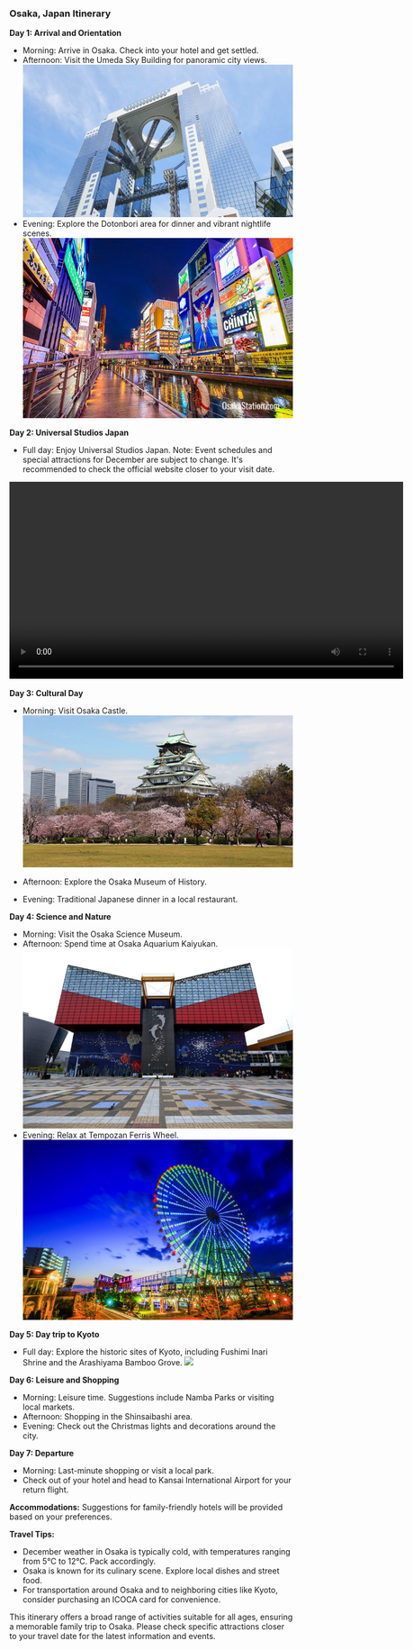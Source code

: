 ### Osaka, Japan Itinerary

**Day 1: Arrival and Orientation**
- Morning: Arrive in Osaka. Check into your hotel and get settled.
- Afternoon: Visit the Umeda Sky Building for panoramic city views.
![Umeda Sky Building](images/umeda_sky_building.png)
- Evening: Explore the Dotonbori area for dinner and vibrant nightlife scenes.
![Dotonbori](images/dotonbori.png)

**Day 2: Universal Studios Japan**
- Full day: Enjoy Universal Studios Japan. Note: Event schedules and special attractions for December are subject to change. It's recommended to check the official website closer to your visit date.
<video controls width="700">
  <source src="videos/universal_studios_jp.mp4" type="video/mp4">
</video>

**Day 3: Cultural Day**
- Morning: Visit Osaka Castle.
![Osaka Castle](images/osakajo.png)
- Afternoon: Explore the Osaka Museum of History.

- Evening: Traditional Japanese dinner in a local restaurant.

**Day 4: Science and Nature**
- Morning: Visit the Osaka Science Museum.
- Afternoon: Spend time at Osaka Aquarium Kaiyukan.
![Osaka Aquarium](images/kaiyukan.png)
- Evening: Relax at Tempozan Ferris Wheel.
![Tempozan Ferris Wheel](images/tempozan.png)

**Day 5: Day trip to Kyoto**
- Full day: Explore the historic sites of Kyoto, including Fushimi Inari Shrine and the Arashiyama Bamboo Grove.
![](https://youtu.be/2G0Hh8f9Cc8)

**Day 6: Leisure and Shopping**
- Morning: Leisure time. Suggestions include Namba Parks or visiting local markets.
- Afternoon: Shopping in the Shinsaibashi area.
- Evening: Check out the Christmas lights and decorations around the city.

**Day 7: Departure**
- Morning: Last-minute shopping or visit a local park.
- Check out of your hotel and head to Kansai International Airport for your return flight.

**Accommodations:** Suggestions for family-friendly hotels will be provided based on your preferences.

**Travel Tips:**
- December weather in Osaka is typically cold, with temperatures ranging from 5°C to 12°C. Pack accordingly.
- Osaka is known for its culinary scene. Explore local dishes and street food.
- For transportation around Osaka and to neighboring cities like Kyoto, consider purchasing an ICOCA card for convenience.

This itinerary offers a broad range of activities suitable for all ages, ensuring a memorable family trip to Osaka. Please check specific attractions closer to your travel date for the latest information and events.